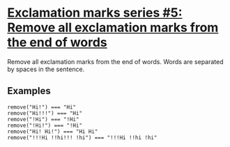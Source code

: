 # [Exclamation marks series #5: Remove all exclamation marks from the end of words](https://www.codewars.com/kata/exclamation-marks-series-number-5-remove-all-exclamation-marks-from-the-end-of-words "https://www.codewars.com/kata/57faf32df815ebd49e000117")

 Remove all exclamation marks from the end of words. Words are separated by spaces in the sentence.

## Examples

```
remove("Hi!") === "Hi"
remove("Hi!!!") === "Hi"
remove("!Hi") === "!Hi"
remove("!Hi!") === "!Hi"
remove("Hi! Hi!") === "Hi Hi"
remove("!!!Hi !!hi!!! !hi") === "!!!Hi !!hi !hi"
```